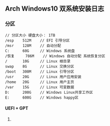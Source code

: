 Arch Windows10 双系统安装日志
---

### 分区
	// 分区大小	硬盘大小： 1TB
	/esp 	512M	// EFI 引导分区
	/msr 	128M	// 自动分配
	C:	 	60G		// Windows 系统盘
	/恢复 	786M	// Windows 自动分配 系统恢复分区
	/	 	10G		// Linux 根目录
	swap 	8G		// Linux 交换分区
	/boot	300M	// Linux 引导分区
	/usr	20G		// Linux 用户应用安装
	/home	20G		// Linux 用户主页
	/var	15G		// Linux 可变数据
	D:		200G	// Windows Linux共享工作区
	E:		600G	// Windows happy区		
#### UEFI + GPT
1.   

